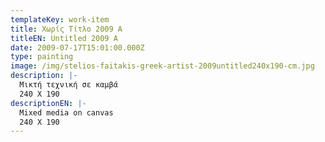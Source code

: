 ```yaml
---
templateKey: work-item
title: Χωρίς Τίτλο 2009 A
titleEN: Untitled 2009 A
date: 2009-07-17T15:01:00.000Z
type: painting
image: /img/stelios-faitakis-greek-artist-2009untitled240x190-cm.jpg
description: |-
  Μικτή τεχνική σε καμβά
  240 X 190
descriptionEN: |-
  Mixed media on canvas
  240 X 190
---
```

